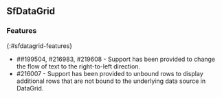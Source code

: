 ## SfDataGrid

### Features
{:#sfdatagrid-features}

* \##199504, #216983, #219608 - Support has been provided to change the flow of text to the right-to-left direction.
* \#216007 - Support has been provided to unbound rows to display additional rows that are not bound to the underlying data source in DataGrid.
